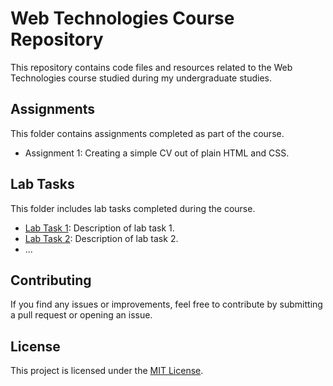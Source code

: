 # Web Technologies Course Repository

This repository contains code files and resources related to the Web Technologies course studied during my undergraduate studies.

## Assignments

This folder contains assignments completed as part of the course.

- Assignment 1: Creating a simple CV out of plain HTML and CSS.

## Lab Tasks

This folder includes lab tasks completed during the course.

- [Lab Task 1](lab_tasks/lab_task1/): Description of lab task 1.
- [Lab Task 2](lab_tasks/lab_task2/): Description of lab task 2.
- ...

## Contributing

If you find any issues or improvements, feel free to contribute by submitting a pull request or opening an issue.

## License

This project is licensed under the [MIT License](LICENSE).
